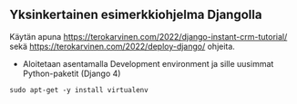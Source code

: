 ## Yksinkertainen esimerkkiohjelma Djangolla

Käytän apuna https://terokarvinen.com/2022/django-instant-crm-tutorial/ sekä https://terokarvinen.com/2022/deploy-django/ ohjeita.
- Aloitetaan asentamalla Development environment ja sille uusimmat Python-paketit (Django 4)

```
sudo apt-get -y install virtualenv
```
